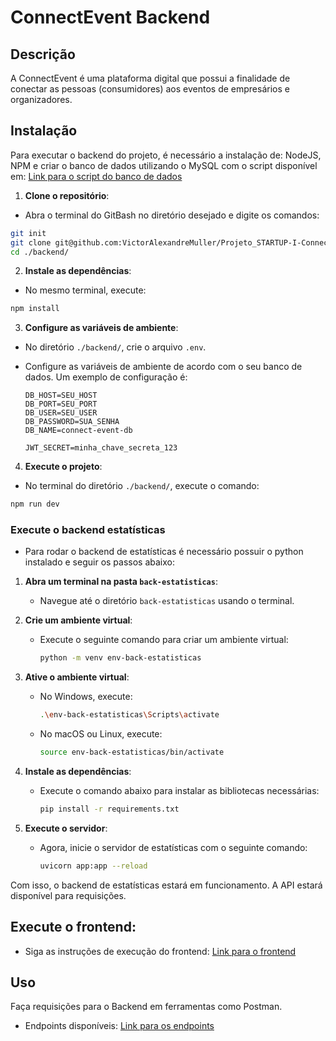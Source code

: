# ConnectEvent Backend

## Descrição
A ConnectEvent é uma plataforma digital que possui a finalidade de conectar as pessoas (consumidores) aos eventos de empresários e organizadores.

## Instalação
Para executar o backend do projeto, é necessário a instalação de: NodeJS, NPM e criar o banco de dados utilizando o MySQL com o script disponível em:
[Link para o script do banco de dados](https://github.com/VictorAlexandreMuller/Projeto_STARTUP-I-ConnectEvent-DOC-DB/tree/main/Banco%20de%20Dados)

1. **Clone o repositório**:
  - Abra o terminal do GitBash no diretório desejado e digite os comandos:
   ```bash
   git init
   git clone git@github.com:VictorAlexandreMuller/Projeto_STARTUP-I-ConnectEvent-BACKEND.git
   cd ./backend/
  ```

2. **Instale as dependências**:
  - No mesmo terminal, execute:
   ```bash
   npm install
   ```
   
3. **Configure as variáveis de ambiente**:
  - No diretório `./backend/`, crie o arquivo `.env`.
  - Configure as variáveis de ambiente de acordo com o seu banco de dados. Um exemplo de configuração é:

     ```env
     DB_HOST=SEU_HOST
     DB_PORT=SEU_PORT
     DB_USER=SEU_USER
     DB_PASSWORD=SUA_SENHA
     DB_NAME=connect-event-db
     
     JWT_SECRET=minha_chave_secreta_123
     ```

4. **Execute o projeto**:
  - No terminal do diretório `./backend/`, execute o comando:
  
   ```bash
   npm run dev
   ```
   
   
### **Execute o backend estatísticas**

- Para rodar o backend de estatísticas é necessário possuir o python instalado e seguir os passos abaixo:


1. **Abra um terminal na pasta `back-estatisticas`**:
   - Navegue até o diretório `back-estatisticas` usando o terminal.
   
  
2. **Crie um ambiente virtual**:
   - Execute o seguinte comando para criar um ambiente virtual:
     ```bash
     python -m venv env-back-estatisticas
     ```


3. **Ative o ambiente virtual**:
   - No Windows, execute:
     ```bash
     .\env-back-estatisticas\Scripts\activate
     ```
   - No macOS ou Linux, execute:
     ```bash
     source env-back-estatisticas/bin/activate
     ```


4. **Instale as dependências**:
   - Execute o comando abaixo para instalar as bibliotecas necessárias:
     ```bash
     pip install -r requirements.txt
     ```


5. **Execute o servidor**:
   - Agora, inicie o servidor de estatísticas com o seguinte comando:
     ```bash
     uvicorn app:app --reload
     ```


Com isso, o backend de estatísticas estará em funcionamento. A API estará disponível para requisições.
   
## **Execute o frontend**:
  - Siga as instruções de execução do frontend:
    [Link para o frontend](https://github.com/VictorAlexandreMuller/Projeto_STARTUP-I-ConnectEvent-FRONTEND)


## Uso
Faça requisições para o Backend em ferramentas como Postman.
  - Endpoints disponíveis:
[Link para os endpoints]()

  
  
